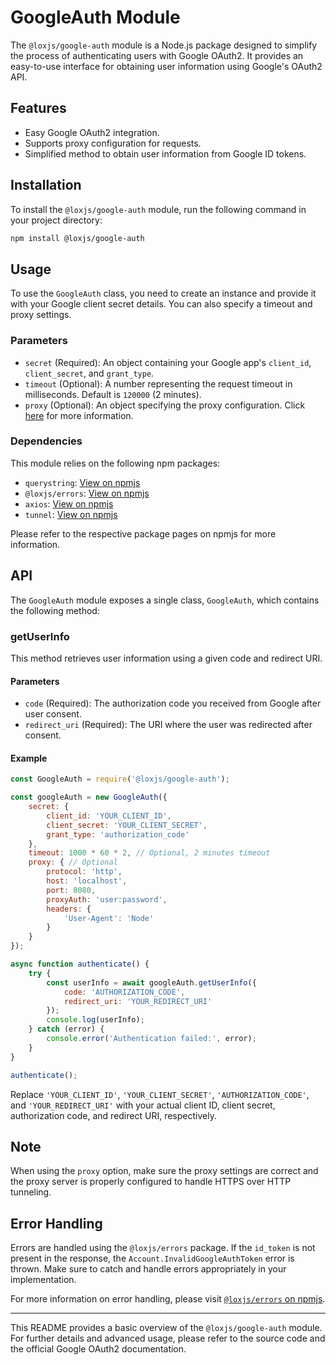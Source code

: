 # GoogleAuth Module

The `@loxjs/google-auth` module is a Node.js package designed to simplify the process of authenticating users with Google OAuth2. It provides an easy-to-use interface for obtaining user information using Google's OAuth2 API.

## Features

- Easy Google OAuth2 integration.
- Supports proxy configuration for requests.
- Simplified method to obtain user information from Google ID tokens.

## Installation

To install the `@loxjs/google-auth` module, run the following command in your project directory:

```sh
npm install @loxjs/google-auth
```

## Usage

To use the `GoogleAuth` class, you need to create an instance and provide it with your Google client secret details. You can also specify a timeout and proxy settings.

### Parameters

- `secret` (Required): An object containing your Google app's `client_id`, `client_secret`, and `grant_type`.
- `timeout` (Optional): A number representing the request timeout in milliseconds. Default is `120000` (2 minutes).
- `proxy` (Optional): An object specifying the proxy configuration. Click [here](https://www.npmjs.com/package/tunnel) for more information.

### Dependencies

This module relies on the following npm packages:

- `querystring`: [View on npmjs](https://www.npmjs.com/package/querystring)
- `@loxjs/errors`: [View on npmjs](https://www.npmjs.com/package/@loxjs/errors)
- `axios`: [View on npmjs](https://www.npmjs.com/package/axios)
- `tunnel`: [View on npmjs](https://www.npmjs.com/package/tunnel)

Please refer to the respective package pages on npmjs for more information.

## API

The `GoogleAuth` module exposes a single class, `GoogleAuth`, which contains the following method:

### getUserInfo

This method retrieves user information using a given code and redirect URI.

#### Parameters

- `code` (Required): The authorization code you received from Google after user consent.
- `redirect_uri` (Required): The URI where the user was redirected after consent.

#### Example

```js
const GoogleAuth = require('@loxjs/google-auth');

const googleAuth = new GoogleAuth({
    secret: {
        client_id: 'YOUR_CLIENT_ID',
        client_secret: 'YOUR_CLIENT_SECRET',
        grant_type: 'authorization_code'
    },
    timeout: 1000 * 60 * 2, // Optional, 2 minutes timeout
    proxy: { // Optional
        protocol: 'http',
        host: 'localhost',
        port: 8080,
        proxyAuth: 'user:password',
        headers: {
            'User-Agent': 'Node'
        }
    }
});

async function authenticate() {
    try {
        const userInfo = await googleAuth.getUserInfo({
            code: 'AUTHORIZATION_CODE',
            redirect_uri: 'YOUR_REDIRECT_URI'
        });
        console.log(userInfo);
    } catch (error) {
        console.error('Authentication failed:', error);
    }
}

authenticate();
```

Replace `'YOUR_CLIENT_ID'`, `'YOUR_CLIENT_SECRET'`, `'AUTHORIZATION_CODE'`, and `'YOUR_REDIRECT_URI'` with your actual client ID, client secret, authorization code, and redirect URI, respectively.

## Note

When using the `proxy` option, make sure the proxy settings are correct and the proxy server is properly configured to handle HTTPS over HTTP tunneling.

## Error Handling

Errors are handled using the `@loxjs/errors` package. If the `id_token` is not present in the response, the `Account.InvalidGoogleAuthToken` error is thrown. Make sure to catch and handle errors appropriately in your implementation.

For more information on error handling, please visit [`@loxjs/errors` on npmjs](https://www.npmjs.com/package/@loxjs/errors).

---

This README provides a basic overview of the `@loxjs/google-auth` module. For further details and advanced usage, please refer to the source code and the official Google OAuth2 documentation.